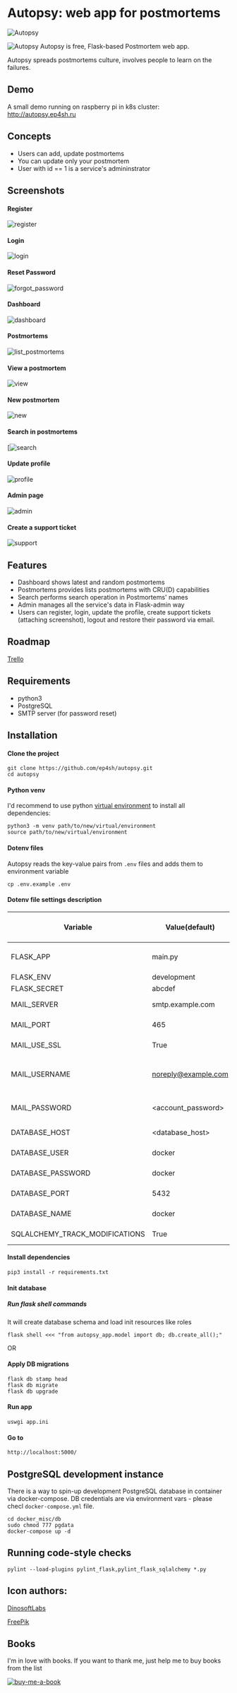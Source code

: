 #  Autopsy: web app for postmortems

![Autopsy](https://github.com/ep4sh/autopsy/actions/workflows/main.yml/badge.svg)

![Autopsy](https://user-images.githubusercontent.com/19505042/113065705-f7f9f000-91c1-11eb-92be-1821648954b0.jpg) Autopsy is free, Flask-based Postmortem web app.


Autopsy spreads postmortems culture, involves people to learn on the failures.

## Demo

A small demo running on raspberry pi in k8s cluster:  
http://autopsy.ep4sh.ru

## Concepts

* Users can add, update postmortems
* You can update only your postmortem
* User with id == 1 is a service's admininstrator

## Screenshots

#### Register
![register](https://user-images.githubusercontent.com/19505042/113065724-faf4e080-91c1-11eb-8940-87973a30a484.gif)
#### Login
![login](https://user-images.githubusercontent.com/19505042/113065716-f9c3b380-91c1-11eb-9e99-cdb9070487e5.gif)
#### Reset Password
![forgot_password](https://user-images.githubusercontent.com/19505042/113065710-f92b1d00-91c1-11eb-803f-c11ff2a538b4.gif)
#### Dashboard
![dashboard](https://user-images.githubusercontent.com/19505042/113065708-f8928680-91c1-11eb-95b4-e04170d1a947.gif)
#### Postmortems
![list_postmortems](https://user-images.githubusercontent.com/19505042/113065713-f9c3b380-91c1-11eb-9e30-dc7117d90edb.gif)
#### View a postmortem
![view](https://user-images.githubusercontent.com/19505042/113610147-67099580-9655-11eb-85d7-417fdd3893d2.png)
#### New postmortem
![new](https://user-images.githubusercontent.com/19505042/113610701-23fbf200-9656-11eb-88b3-429d3d960869.png)
#### Search in postmortems
[![search](https://user-images.githubusercontent.com/19505042/113610144-6670ff00-9655-11eb-9e69-7f0eceb2b5d6.png)
#### Update profile
![profile](https://user-images.githubusercontent.com/19505042/113065721-fa5c4a00-91c1-11eb-82e2-741e2914845e.gif)
#### Admin page
![admin](https://user-images.githubusercontent.com/19505042/113065702-f7615980-91c1-11eb-8715-467e39e847fb.gif)
#### Create a support ticket
![support](https://user-images.githubusercontent.com/19505042/113065728-fb8d7700-91c1-11eb-82ac-652288c5790d.gif)

## Features

* Dashboard shows latest and random postmortems
* Postmortems provides lists postmortems with CRU(D) capabilities
* Search performs search operation in Postmortems' names
* Admin manages all the service's data in Flask-admin way
* Users can register, login, update the profile, create support tickets (attaching screenshot), logout and restore their password via email.

## Roadmap
[Trello](https://trello.com/b/ngqvbNgt/autopsy)

## Requirements

* python3
* PostgreSQL
* SMTP server (for password reset)

## Installation

#### Clone the project
```
git clone https://github.com/ep4sh/autopsy.git
cd autopsy
```

#### Python venv
I'd recommend to use python [virtual environment](https://docs.python.org/3/library/venv.html) to install all dependencies:
```
python3 -m venv path/to/new/virtual/environment
source path/to/new/virtual/environment
```

#### Dotenv files
Autopsy reads the key-value pairs from `.env` files and adds them to environment variable
```
cp .env.example .env
```

#### Dotenv file settings description

|Variable | Value(default)  | Required for update |Description|
--- | --- | --- |---
|FLASK_APP| main.py| No |Name of the main module|
|FLASK_ENV|development| depends |[Flask mode](https://flask.palletsprojects.com/en/1.1.x/config/?highlight=debug#DEBUG)|
|FLASK_SECRET| abcdef | Yes| [Flask Secret](https://flask.palletsprojects.com/en/1.1.x/config/?highlight=secret#SECRET_KEY)|
|MAIL_SERVER| smtp.example.com | Yes | SMTP server URL|
|MAIL_PORT| 465 | Yes | SMTP server port|
|MAIL_USE_SSL| True | depends | SMTP server SSL|
|MAIL_USERNAME| <noreply@example.com> | Yes | Username for no-reply@ account|
|MAIL_PASSWORD| <account_password>| Yes | Password for no-reply account|
|DATABASE_HOST| <database_host> | Yes | Database host|
|DATABASE_USER| docker | Yes | Database Username|
|DATABASE_PASSWORD| docker | Yes | Database Password|
|DATABASE_PORT| 5432 | depends | Database Port|
|DATABASE_NAME| docker | Yes | Database Name|
|SQLALCHEMY_TRACK_MODIFICATIONS| True | No | Track DB modification|

#### Install dependencies
```
pip3 install -r requirements.txt
```

#### Init database

##### Run flask shell commands

It  will create database schema and load init resources like roles

```
flask shell <<< "from autopsy_app.model import db; db.create_all();"
```

OR

#### Apply DB migrations
```
flask db stamp head
flask db migrate
flask db upgrade
```

#### Run app
```
uswgi app.ini
```

#### Go to
```
http://localhost:5000/
```


## PostgreSQL development instance
There is a way to spin-up development PostgreSQL database in container via docker-compose.
DB credentials are via environment vars - please checl `docker-compose.yml` file.
```
cd docker_misc/db
sudo chmod 777 pgdata
docker-compose up -d
```


## Running code-style checks
```
pylint --load-plugins pylint_flask,pylint_flask_sqlalchemy *.py
```

## Icon authors:
[DinosoftLabs](https://www.flaticon.com/authors/dinosoftlabs)


[FreePik](https://www.freepik.com/)

## Books
I'm in love with books. If you want to thank me, just help me to buy books from the list

[![buy-me-a-book](https://img.shields.io/badge/Amazon-Buy%20me%20a%20book-important)](https://www.amazon.com/hz/wishlist/ls/3NSSXQK5CTS8N?ref_=wl_share)
